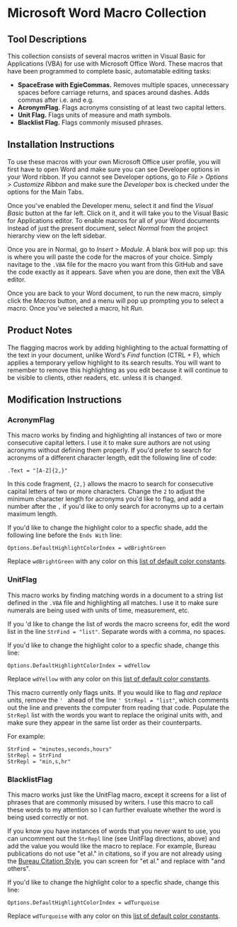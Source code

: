 # Microsoft Word Macro Collection

## Tool Descriptions
This collection consists of several macros written in Visual Basic for Applications (VBA) for use with Microsoft Office Word. These macros that have been programmed to complete basic, automatable editing tasks:
* __SpaceErase with EgieCommas.__ Removes multiple spaces, unnecessary spaces before carriage returns, and spaces around dashes. Adds commas after i.e. and e.g.
* __AcronymFlag.__ Flags acronyms consisting of at least two capital letters.
* __Unit Flag.__ Flags units of measure and math symbols.
* __Blacklist Flag.__ Flags commonly misused phrases.

## Installation Instructions
To use these macros with your own Microsoft Office user profile, you will first have to open Word and make sure you can see Developer options in your Word ribbon. If you cannot see Developer options, go to *File > Options > Customize Ribbon* and make sure the *Developer* box is checked under the options for the Main Tabs.

Once you've enabled the Developer menu, select it and find the *Visual Basic* button at the far left. Click on it, and it will take you to the Visual Basic for Applications editor. To enable macros for all of your Word documents instead of just the present document, select *Normal* from the project hierarchy view on the left sidebar.

Once you are in Normal, go to *Insert > Module*. A blank box will pop up: this is where you will paste the code for the macros of your choice. Simply navitage to the `.VBA` file for the macro you want from this GitHub and save the code exactly as it appears. Save when you are done, then exit the VBA editor.

Once you are back to your Word document, to run the new macro, simply click the *Macros* button, and a menu will pop up prompting you to select a macro. Once you've selected a macro, hit *Run*.

## Product Notes
The flagging macros work by adding highlighting to the actual formatting of the text in your document, unlike Word's *Find* function (CTRL + F), which applies a temporary yellow highlight to its search results. You will want to remember to remove this highlighting as you edit because it will continue to be visible to clients, other readers, etc. unless it is changed.

## Modification Instructions
### AcronymFlag
This macro works by finding and highlighting all instances of two or more consecutive capital letters. I use it to make sure authors are not using acronyms without defining them properly. If you'd prefer to search for acronyms of a different character length, edit the following line of code:

`.Text = "[A-Z]{2,}"`

In this code fragment, `{2,}` allows the macro to search for consecutive capital letters of two or more characters. Change the `2` to adjust the minimum character length for acronyms you'd like to flag, and add a number after the `,` if you'd like to only search for acronyms up to a certain maximum length.

If you'd like to change the highlight color to a specfic shade, add the following line before the `Ends With` line:

`Options.DefaultHighlightColorIndex = wdBrightGreen`

Replace `wdBrightGreen` with any color on this [list of default color constants](https://docs.microsoft.com/en-us/previous-versions/office/developer/office-2003/aa212740(v%3Doffice.11)).

### UnitFlag
This macro works by finding matching words in a document to a string list defined in the `.VBA` file and highlighting all matches. I use it to make sure numerals are being used with units of time, measurement, etc.

If you 'd like to change the list of words the macro screens for, edit the word list in the line `StrFind = "list"`. Separate words with a comma, no spaces.

If you'd like to change the highlight color to a specfic shade, change this line:

`Options.DefaultHighlightColorIndex = wdYellow`

Replace `wdYellow` with any color on this [list of default color constants](https://docs.microsoft.com/en-us/previous-versions/office/developer/office-2003/aa212740(v%3Doffice.11)).

This macro currently only flags units. If you would like to flag *and replace* units, remove the `' ` ahead of the line `' StrRepl = "list"`, which comments out the line and prevents the computer from reading that code. Populate the `StrRepl` list with the words you want to replace the original units with, and make sure they appear in the same list order as their counterparts.

For example:

```
StrFind = "minutes,seconds,hours"
StrRepl = StrFind
StrRepl = "min,s,hr"
```

### BlacklistFlag
This macro works just like the UnitFlag macro, except it screens for a list of phrases that are commonly misused by writers. I use this macro to call these words to my attention so I can further evaluate whether the word is being used correctly or not. 

If you know you have instances of words that you never want to use, you can uncomment out the `StrRepl` line (see UnitFlag directions, above) and add the value you would like the macro to replace. For example, Bureau publications do not use "et al." in citations, so if you are not already using the [Bureau Citation Style](https://github.com/emnharris/BureauEditing/tree/master/citations), you can screen for "et al." and replace with "and others".

If you'd like to change the highlight color to a specfic shade, change this line:

`Options.DefaultHighlightColorIndex = wdTurquoise`

Replace `wdTurquoise` with any color on this [list of default color constants](https://docs.microsoft.com/en-us/previous-versions/office/developer/office-2003/aa212740(v%3Doffice.11)).
